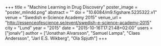 +++
title = "Machine Learning in Drug Discovery"
poster_image = "poster_mlindd.png"
abstract = ""
doi = "10.6084/m9.figshare.5235322.v1"
venue = "Swedish e-Science Academy 2015"
venue_url = "http://essenceofescience.se/event/swedish-e-science-academy-2015"
city = "Lund"
year = "2015"
date = "2015-10-16T17:21:48+02:00"
users = ["jonalv"]
author = ["Jonathan Alvarsson", "Samuel Lampa", "Claes Andersson", "Jarl E.S. Wikberg", "Ola Spjuth"]
+++

